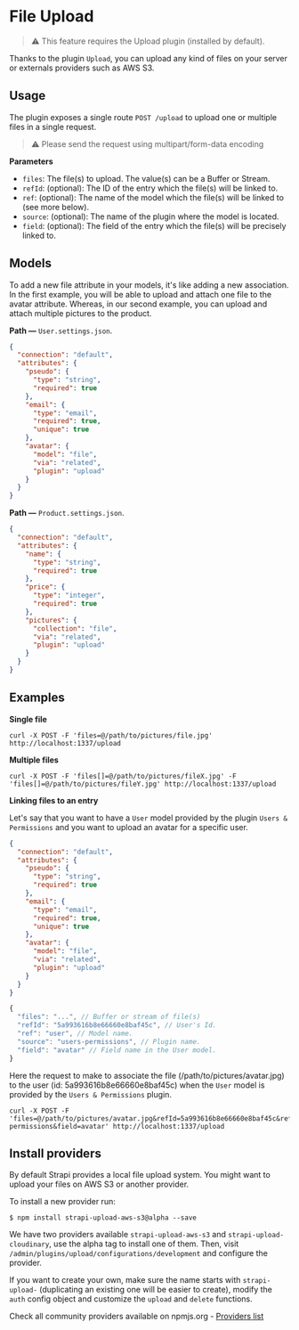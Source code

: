 # File Upload

> ⚠️  This feature requires the Upload plugin (installed by default).

Thanks to the plugin `Upload`, you can upload any kind of files on your server or externals providers such as AWS S3.

## Usage

The plugin exposes a single route `POST /upload` to upload one or multiple files in a single request.

> ⚠️  Please send the request using multipart/form-data encoding

**Parameters**

- `files`: The file(s) to upload. The value(s) can be a Buffer or Stream.
- `refId`: (optional): The ID of the entry which the file(s) will be linked to.
- `ref`: (optional): The name of the model which the file(s) will be linked to (see more below).
- `source`: (optional): The name of the plugin where the model is located.
- `field`: (optional): The field of the entry which the file(s) will be precisely linked to.

## Models

To add a new file attribute in your models, it's like adding a new association. In the first example, you will be able to upload and attach one file to the avatar attribute. Whereas, in our second example, you can upload and attach multiple pictures to the product.

**Path —** `User.settings.json`.
```json
{
  "connection": "default",
  "attributes": {
    "pseudo": {
      "type": "string",
      "required": true
    },
    "email": {
      "type": "email",
      "required": true,
      "unique": true
    },
    "avatar": {
      "model": "file",
      "via": "related",
      "plugin": "upload"
    }
  }
}
```

**Path —** `Product.settings.json`.
```json
{
  "connection": "default",
  "attributes": {
    "name": {
      "type": "string",
      "required": true
    },
    "price": {
      "type": "integer",
      "required": true
    },
    "pictures": {
      "collection": "file",
      "via": "related",
      "plugin": "upload"
    }
  }
}
```

## Examples

**Single file**

```
curl -X POST -F 'files=@/path/to/pictures/file.jpg' http://localhost:1337/upload
```

**Multiple files**

```
curl -X POST -F 'files[]=@/path/to/pictures/fileX.jpg' -F 'files[]=@/path/to/pictures/fileY.jpg' http://localhost:1337/upload
```

**Linking files to an entry**

Let's say that you want to have a `User` model provided by the plugin `Users & Permissions` and you want to upload an avatar for a specific user.

```json
{
  "connection": "default",
  "attributes": {
    "pseudo": {
      "type": "string",
      "required": true
    },
    "email": {
      "type": "email",
      "required": true,
      "unique": true
    },
    "avatar": {
      "model": "file",
      "via": "related",
      "plugin": "upload"
    }
  }
}
```


```js
{
  "files": "...", // Buffer or stream of file(s)
  "refId": "5a993616b8e66660e8baf45c", // User's Id.
  "ref": "user", // Model name.
  "source": "users-permissions", // Plugin name.
  "field": "avatar" // Field name in the User model.
}
```

Here the request to make to associate the file (/path/to/pictures/avatar.jpg) to the user (id: 5a993616b8e66660e8baf45c) when the `User` model is provided by the `Users & Permissions` plugin.
```
curl -X POST -F 'files=@/path/to/pictures/avatar.jpg&refId=5a993616b8e66660e8baf45c&ref=user&source=users-permissions&field=avatar' http://localhost:1337/upload
```

## Install providers

By default Strapi provides a local file upload system. You might want to upload your files on AWS S3 or another provider.

To install a new provider run:

```
$ npm install strapi-upload-aws-s3@alpha --save
```

We have two providers available `strapi-upload-aws-s3` and `strapi-upload-cloudinary`, use the alpha tag to install one of them. Then, visit `/admin/plugins/upload/configurations/development` and configure the provider.

If you want to create your own, make sure the name starts with `strapi-upload-` (duplicating an existing one will be easier to create), modify the `auth` config object and customize the `upload` and `delete` functions.

Check all community providers available on npmjs.org - [Providers list](https://www.npmjs.com/search?q=strapi-upload-)
